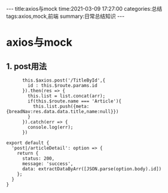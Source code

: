 \-\-\-
title:axios与mock
time:2021-03-09 17:27:00
categories:总结
tags:axios,mock,前端
summary:日常总结知识
\-\-\-
# axios与mock

## 1. post用法

```
      this.$axios.post('/TitleById',{
        id : this.$route.params.id
      }).then(res => {
        this.list = list.concat(arr);
        if(this.$route.name === 'Article'){
          this.list.push({meta:{breadNav:res.data.data.title,name:null}})
        }
      }).catch(err => {
        console.log(err);
      })
```

```
export default {
  'post|/articleDetail': option => {
    return {
      status: 200,
      message: 'success',
      data: extractDataByArr([JSON.parse(option.body).id])
    };
  }
}
```


